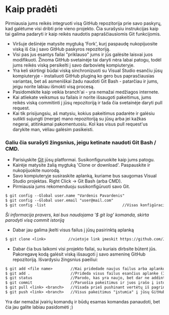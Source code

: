 # Kaip pradėti
Pirmiausia jums reikės integruoti visą GitHub repozitorija prie savo paskyrų, kad galėtume visi dribti prie vieno projekto. Čia surašysiu instrukcijas kaip tai galima padaryti ir kaip reikės naudotis papraščiausiomis Git funkcijomis.

- Viršuje dešinėje matysite mygtuką 'Fork', kurį paspaudę nukopijuosite viską iš čia į savo GitHub paskyros repozitoriją.
- Visi pas jus esantys failai "priklauso" jums ir jūs galėsite laisvai juos modifikuoti. Žinoma GitHub svetainėje tai daryti nėra labai patogu, todėl jums reikės viską persikelti į savo darbovietę kompiuteryje. 
- Yra keli skirtingi būdai viską sinchronizuoti su Visual Studio esančiu jūsų kompiuteryje - instaliuoti GitHub pluginą ko gero bus paprasčiausias variantas, bet aš asmeniškai žadu naudoti Git Bash - patarčiau ir jums, jeigu norite labiau išmokti visą procesą.
- Pasidomėkite kaip veikia branch'ai - yra nemažai medžiagos internete.
- Kai atliekate veiksmus su failais ir norite išsaugoti pakeitimus, jums reikės viską commitinti į jūsų repozitoriją ir tada čia svetainėje daryti pull request. 
- Kai tik prisijungsiu, aš matysiu, kokius pakeitimus padarėte ir galėsiu sutikti sujungti (merge) mano repozitoriją su jūsų arba jei kažkas negerai, atitinkamai pakomentuosiu. Kol kas visus pull request'us darykite man, vėliau galėsim pasikeisti.

### Galiu čia surašyti žingsnius, jeigu ketinate naudoti Git Bash / CMD.

- Parisiųskite [Git](https://git-scm.com/downloads/) jūsų platformai. Susikonfiguruokite kaip jums patogu.
- Kairėje matysite žalią mygtuką 'Clone or download'. Paspauskite ir nukopijuokite nuorodą.
- Savo kompiuteryje susiraskite aplanką, kuriame bus saugomas Visual Studio projektas. Right Click -> Git Bash (arba CMD).
- Pirmiausia jums rekomenduoju susikonfigūruoti savo Git.

```diff
$ git config --Global user.name "Vardenis Pavardenis"
$ git config --Global user.email "user@mail.com"
$ git config -list                                  //Visas konfigūracijų sąrašas (išeiti su q)
```
*Ši informacija pravers, kai bus naudojama '$ git log' komanda, skirta parodyti visą commit istoriją*

- Dabar jau galima įkelti visus failus į jūsų pasirinktą aplanką
```diff
$ git clone <link>          //vietoje link įmeskit https://github.com/Juliakas/Librius
```
- Dabar čia bus laikomi visi projekto failai, su kuriais dirbsite būtent jūs. Pakoregavę kodą galėsit viską išsaugoti į savo asmeninę GitHub repozitoriją. Išvardysiu žingsnius paeiliui:

```diff
$ git add <file name>        //Kai pridedade naujus failus arba aplankus, reikia pridėti, kad GIT galėtų juos sekti.
$ git add .                  //Prideda visus failus esančius aplanke (Išskyrus .gitignore faile nurodytus).
$ git status                 //Parodo, kas yra naujo, bet dar ne addinta, taip pat parodo, kurie failai gali būti commitinami
$ git commit                 //Paruošia pakeitimus ir juos įrašo į istoriją. Į atsidariusį failą įrašykite trumpą sakinį, ką commitinat.
$ git pull <link> <branch>   //Visada prieš pushinant vertėtų iš pagrindinės (to kuris pull requestus approvina) repozitorijos įsikelti up to date failus ir sujungti su tai, kuo dirbat. Jeigu bus merge conflict, tai susėsim kartu visi ir išspręsim.
$ git push <link> <branch>   //Visus pakeitimus "įstumia" į jūsų GitHub repozitoriją.
```
Yra dar nemažai įvairių komandų ir būdų esamas komandas panaudoti, bet čia jau galite labiau pasidomėti ;)
